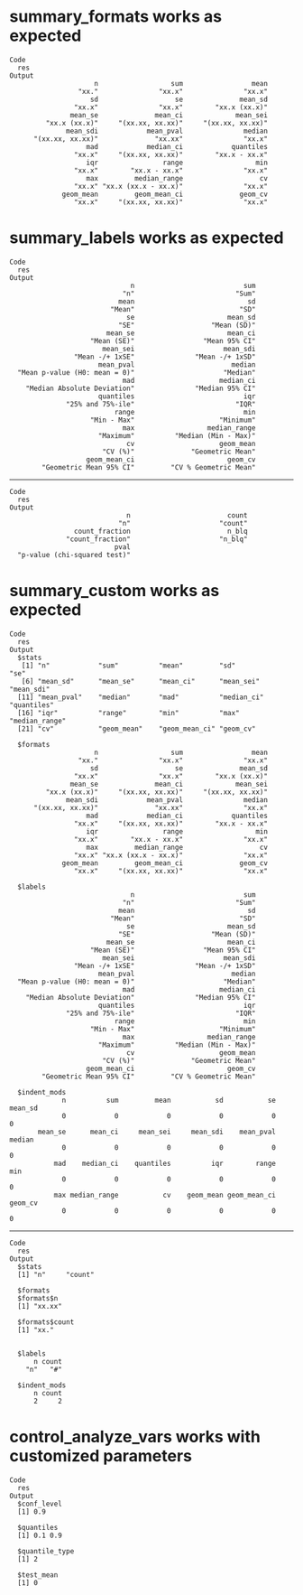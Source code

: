 # summary_formats works as expected

    Code
      res
    Output
                         n                  sum                 mean 
                     "xx."               "xx.x"               "xx.x" 
                        sd                   se              mean_sd 
                    "xx.x"               "xx.x"        "xx.x (xx.x)" 
                   mean_se              mean_ci             mean_sei 
             "xx.x (xx.x)"     "(xx.xx, xx.xx)"     "(xx.xx, xx.xx)" 
                  mean_sdi            mean_pval               median 
          "(xx.xx, xx.xx)"              "xx.xx"               "xx.x" 
                       mad            median_ci            quantiles 
                    "xx.x"     "(xx.xx, xx.xx)"        "xx.x - xx.x" 
                       iqr                range                  min 
                    "xx.x"        "xx.x - xx.x"               "xx.x" 
                       max         median_range                   cv 
                    "xx.x" "xx.x (xx.x - xx.x)"               "xx.x" 
                 geom_mean         geom_mean_ci              geom_cv 
                    "xx.x"     "(xx.xx, xx.xx)"               "xx.x" 

# summary_labels works as expected

    Code
      res
    Output
                                  n                           sum 
                                "n"                         "Sum" 
                               mean                            sd 
                             "Mean"                          "SD" 
                                 se                       mean_sd 
                               "SE"                   "Mean (SD)" 
                            mean_se                       mean_ci 
                        "Mean (SE)"                 "Mean 95% CI" 
                           mean_sei                      mean_sdi 
                    "Mean -/+ 1xSE"               "Mean -/+ 1xSD" 
                          mean_pval                        median 
      "Mean p-value (H0: mean = 0)"                      "Median" 
                                mad                     median_ci 
        "Median Absolute Deviation"               "Median 95% CI" 
                          quantiles                           iqr 
                  "25% and 75%-ile"                         "IQR" 
                              range                           min 
                        "Min - Max"                     "Minimum" 
                                max                  median_range 
                          "Maximum"          "Median (Min - Max)" 
                                 cv                     geom_mean 
                           "CV (%)"              "Geometric Mean" 
                       geom_mean_ci                       geom_cv 
            "Geometric Mean 95% CI"         "CV % Geometric Mean" 

---

    Code
      res
    Output
                                 n                        count 
                               "n"                      "count" 
                    count_fraction                        n_blq 
                  "count_fraction"                      "n_blq" 
                              pval 
      "p-value (chi-squared test)" 

# summary_custom works as expected

    Code
      res
    Output
      $stats
       [1] "n"            "sum"          "mean"         "sd"           "se"          
       [6] "mean_sd"      "mean_se"      "mean_ci"      "mean_sei"     "mean_sdi"    
      [11] "mean_pval"    "median"       "mad"          "median_ci"    "quantiles"   
      [16] "iqr"          "range"        "min"          "max"          "median_range"
      [21] "cv"           "geom_mean"    "geom_mean_ci" "geom_cv"     
      
      $formats
                         n                  sum                 mean 
                     "xx."               "xx.x"               "xx.x" 
                        sd                   se              mean_sd 
                    "xx.x"               "xx.x"        "xx.x (xx.x)" 
                   mean_se              mean_ci             mean_sei 
             "xx.x (xx.x)"     "(xx.xx, xx.xx)"     "(xx.xx, xx.xx)" 
                  mean_sdi            mean_pval               median 
          "(xx.xx, xx.xx)"              "xx.xx"               "xx.x" 
                       mad            median_ci            quantiles 
                    "xx.x"     "(xx.xx, xx.xx)"        "xx.x - xx.x" 
                       iqr                range                  min 
                    "xx.x"        "xx.x - xx.x"               "xx.x" 
                       max         median_range                   cv 
                    "xx.x" "xx.x (xx.x - xx.x)"               "xx.x" 
                 geom_mean         geom_mean_ci              geom_cv 
                    "xx.x"     "(xx.xx, xx.xx)"               "xx.x" 
      
      $labels
                                  n                           sum 
                                "n"                         "Sum" 
                               mean                            sd 
                             "Mean"                          "SD" 
                                 se                       mean_sd 
                               "SE"                   "Mean (SD)" 
                            mean_se                       mean_ci 
                        "Mean (SE)"                 "Mean 95% CI" 
                           mean_sei                      mean_sdi 
                    "Mean -/+ 1xSE"               "Mean -/+ 1xSD" 
                          mean_pval                        median 
      "Mean p-value (H0: mean = 0)"                      "Median" 
                                mad                     median_ci 
        "Median Absolute Deviation"               "Median 95% CI" 
                          quantiles                           iqr 
                  "25% and 75%-ile"                         "IQR" 
                              range                           min 
                        "Min - Max"                     "Minimum" 
                                max                  median_range 
                          "Maximum"          "Median (Min - Max)" 
                                 cv                     geom_mean 
                           "CV (%)"              "Geometric Mean" 
                       geom_mean_ci                       geom_cv 
            "Geometric Mean 95% CI"         "CV % Geometric Mean" 
      
      $indent_mods
                 n          sum         mean           sd           se      mean_sd 
                 0            0            0            0            0            0 
           mean_se      mean_ci     mean_sei     mean_sdi    mean_pval       median 
                 0            0            0            0            0            0 
               mad    median_ci    quantiles          iqr        range          min 
                 0            0            0            0            0            0 
               max median_range           cv    geom_mean geom_mean_ci      geom_cv 
                 0            0            0            0            0            0 
      

---

    Code
      res
    Output
      $stats
      [1] "n"     "count"
      
      $formats
      $formats$n
      [1] "xx.xx"
      
      $formats$count
      [1] "xx."
      
      
      $labels
          n count 
        "n"   "#" 
      
      $indent_mods
          n count 
          2     2 
      

# control_analyze_vars works with customized parameters

    Code
      res
    Output
      $conf_level
      [1] 0.9
      
      $quantiles
      [1] 0.1 0.9
      
      $quantile_type
      [1] 2
      
      $test_mean
      [1] 0
      

